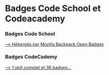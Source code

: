 # Badges Code School et Codeacademy

### Badges Code School
<a href="https://beta.openbadges.org/share/4b3ce9008b23ceb288852c3ce6afadbd/" target="_blank">--> Hébergés par Mozilla Backpack Open Badges</a>

### Badges CodeCademy
<a href="https://www.codecademy.com/godiveau#completed" target="_blank">--> 1 skill complet et 36 badges…</a>
